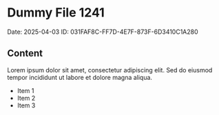 # Dummy File 1241

Date: 2025-04-03
ID: 031FAF8C-FF7D-4E7F-873F-6D3410C1A280

## Content

Lorem ipsum dolor sit amet, consectetur adipiscing elit.
Sed do eiusmod tempor incididunt ut labore et dolore magna aliqua.

* Item 1
* Item 2
* Item 3

